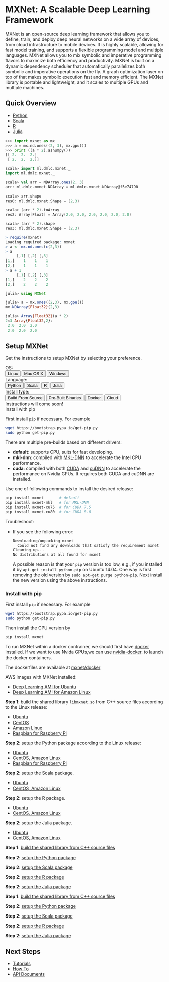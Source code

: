 # MXNet: A Scalable Deep Learning Framework

MXNet is an open-source deep learning framework that allows you to define,
train, and deploy deep neural networks on a wide array of devices, from cloud
infrastructure to mobile devices.  It is highly scalable, allowing for fast
model training, and supports a flexible programming model and multiple
languages. MXNet allows you to mix symbolic and imperative programming flavors
to maximize both efficiency and productivity.  MXNet is built on a dynamic
dependency scheduler that automatically parallelizes both symbolic and
imperative operations on the fly.  A graph optimization layer on top of that
makes symbolic execution fast and memory efficient. The MXNet library is
portable and lightweight, and it scales to multiple GPUs and multiple machines.

## Quick Overview

<div id="lang-demo">
<ul class="nav nav-tabs" role="tablist">
<li role="presentation" class="active">
<a href="#python-demo" role="tab" data-toggle="tab">Python</a>
</li>
<li role="presentation">
<a href="#scala-demo" role="tab" data-toggle="tab">Scala</a>
</li>
<li role="presentation">
<a href="#r-demo" role="tab" data-toggle="tab">R</a>
</li>
<li role="presentation">
<a href="#julia-demo" role="tab" data-toggle="tab">Julia</a>
</li>
</ul>
<div class="tab-content">
<div role="tabpanel" class="tab-pane active" id="python-demo">

```python
>>> import mxnet as mx
>>> a = mx.nd.ones((2, 3), mx.gpu())
>>> print ((a * 2).asnumpy())
[[ 2.  2.  2.]
 [ 2.  2.  2.]]
```

</div> <!-- python-demo -->
<div role="tabpanel" class="tab-pane" id="scala-demo">

```scala
scala> import ml.dmlc.mxnet._
import ml.dmlc.mxnet._

scala> val arr = NDArray.ones(2, 3)
arr: ml.dmlc.mxnet.NDArray = ml.dmlc.mxnet.NDArray@f5e74790

scala> arr.shape
res0: ml.dmlc.mxnet.Shape = (2,3)

scala> (arr * 2).toArray
res2: Array[Float] = Array(2.0, 2.0, 2.0, 2.0, 2.0, 2.0)

scala> (arr * 2).shape
res3: ml.dmlc.mxnet.Shape = (2,3)
```

</div> <!-- scala-demo -->
<div role="tabpanel" class="tab-pane" id="r-demo">

```r
> require(mxnet)
Loading required package: mxnet
> a <- mx.nd.ones(c(2,3))
> a
     [,1] [,2] [,3]
[1,]    1    1    1
[2,]    1    1    1
> a + 1
     [,1] [,2] [,3]
[1,]    2    2    2
[2,]    2    2    2
```

</div> <!-- r-demo -->
<div role="tabpanel" class="tab-pane" id="julia-demo">

```julia
julia> using MXNet

julia> a = mx.ones((2,3), mx.gpu())
mx.NDArray{Float32}(2,3)

julia> Array{Float32}(a * 2)
2×3 Array{Float32,2}:
 2.0  2.0  2.0
 2.0  2.0  2.0
```

</div> <!-- julia-demo -->
</div>
</div>

## Setup MXNet

Get the instructions to setup MXNet by selecting your preference.

<div id="setup-options">
<div class="option-row", data-key="os">
  <div class="option-title">OS:</div>
  <div class="option-select">
    <div class="btn-group"  role="group">
      <button type="button" class="btn btn-default active">Linux</button>
      <button type="button" class="btn btn-default">Mac OS X</button>
      <button type="button" class="btn btn-default">Windows</button>
    </div>
  </div>
</div>

<div class="option-row", data-key="lang">
  <div class="option-title">Language:</div>
  <div class="option-select">
    <div class="btn-group"  role="group">
      <button type="button" class="btn btn-default active">Python</button>
      <button type="button" class="btn btn-default">Scala</button>
      <button type="button" class="btn btn-default">R</button>
      <button type="button" class="btn btn-default">Julia</button>
    </div>
  </div>
</div>

<!-- <div class="option-row", data-key="driver"> -->
<!--   <div class="option-title">Driver:</div> -->
<!--   <div class="option-select"> -->
<!--     <div class="btn-group"  role="group"> -->
<!--       <button type="button" class="btn btn-default active">CPU</button> -->
<!--       <button type="button" class="btn btn-default">MKL-DNN</button> -->
<!--       <button type="button" class="btn btn-default">CUDA</button> -->
<!--     </div> -->
<!--   </div> -->
<!-- </div> -->

<div class="option-row", data-key="type">
  <div class="option-title">Install type:</div>
  <div class="option-select">
    <div class="btn-group"  role="group">
      <button type="button" class="btn btn-default">Build From Source</button>
      <button type="button" class="btn btn-default active">Pre-Built Binaries</button>
      <button type="button" class="btn btn-default">Docker</button>
      <button type="button" class="btn btn-default">Cloud</button>
    </div>
  </div>
</div>
</div> <!-- setup-options -->

<div class="alert alert-info" role="alert" id="not_found">
Instructions will come soon!
</div>

<!-- <h2 id="install-inst-title"></h2> -->

<div class="install-inst linux_python_pre-built-binaries"

<h3>Install with pip</h3>

First install `pip` if necessary. For example

```bash
wget https://bootstrap.pypa.io/get-pip.py
sudo python get-pip.py
```

There are multiple pre-builds based on different drivers:

- **default**: supports CPU, suits for fast developing.
- **mkl-dnn**: compiled with [MKL-DNN](https://github.com/01org/mkl-dnn) to accelerate
  the Intel CPU performance.
- **cuda**: compiled with both [CUDA](https://developer.nvidia.com/cuda-toolkit)
  and [cuDNN](https://developer.nvidia.com/cudnn) to accelerate the performance on
  Nvidia GPUs. It requires both CUDA and cuDNN are installed.

Use one of following commands to install the desired release:

```bash
pip install mxnet       # default
pip install mxnet-mkl   # for MKL-DNN
pip install mxnet-cu75  # for CUDA 7.5
pip install mxnet-cu80  # for CUDA 8.0
```

Troubleshoot:

- If you see the following error:

  ```bash
  Downloading/unpacking mxnet
    Could not find any downloads that satisfy the requirement mxnet
  Cleaning up...
  No distributions at all found for mxnet
  ```

  A possible reason is that your `pip` version is too low, e.g., if you
  installed it by `apt-get install python-pip` on Ubuntu 14.04. One way is
  first removing the old version by `sudo apt-get purge python-pip`. Next
  install the new version using the above instructions.

</div>

<div class="install-inst mac-os-x_python_pre-built-binaries">

<h3>Install with pip</h3>

First install `pip` if necessary. For example

```bash
wget https://bootstrap.pypa.io/get-pip.py
sudo python get-pip.py
```

Then install the CPU version by

```bash
pip install mxnet
```
</div>

<div class="install-inst mac-os-x_python_docker
mac-os-x_scala_docker mac-os-x_r_docker
mac-os-x_julia_docker linux_python_docker
linux_scala_docker linux_r_docker
linux_julia_docker windows_python_docker
windows_julia_docker windows_scala_docker
windows_r_docker">

To run MXNet within a docker contrainer, we should first have
[docker](https://www.docker.com/) installed. If we want to use Nvida GPUs,we can
use [nvidia-docker](https://github.com/NVIDIA/nvidia-docker/wiki).  to launch
the docker containers.

The dockerfiles are available at [mxnet/docker](https://github.com/dmlc/mxnet/tree/master/docker)

</div>

<div class="install-inst linux_python_cloud
linux_scala_cloud linux_r_cloud
linux_julia_cloud">

AWS images with MXNet installed:

- [Deep Learning AMI for Ubuntu](https://aws.amazon.com/marketplace/pp/B06VSPXKDX)
- [Deep Learning AMI for Amazon Linux](https://aws.amazon.com/marketplace/pp/B01M0AXXQB)

</div>

<div class="install-inst linux_python_build-from-source
linux_scala_build-from-source linux_r_build-from-source
linux_julia_build-from-source">

**Step 1**: build the shared library `libmxnet.so` from C++ source files
  according to the Linux release:

- [Ubuntu](http://mxnet.io/get_started/ubuntu_setup.html#build-the-shared-library)
- [CentOS](http://mxnet.io/get_started/centos_setup.html#build-mxnet-shared-library)
- [Amazon Linux]()
- [Raspbian for Raspberry Pi]()

</div>


<div class="install-inst linux_python_build-from-source">

**Step 2**: setup the Python package according to the Linux release:

- [Ubuntu](http://mxnet.io/get_started/ubuntu_setup.html#install-the-mxnet-package-for-python)
- [CentOS, Amazon Linux](http://mxnet.io/get_started/amazonlinux_setup.html#install-the-mxnet-package-for-python)
- [Raspbian for Raspberry Pi](http://mxnet.io/get_started/raspbian_setup.html#install-mxnet-python-bindings)

</div>

<div class="install-inst linux_scala_build-from-source">

**Step 2**: setup the Scala package.

- [Ubuntu](http://mxnet.io/get_started/ubuntu_setup.html#install-the-mxnet-package-for-scala)
- [CentOS, Amazon Linux](http://mxnet.io/get_started/amazonlinux_setup.html#install-the-mxnet-package-for-scala)

</div>

<div class="install-inst linux_r_build-from-source">

**Step 2**: setup the R package.

- [Ubuntu](http://mxnet.io/get_started/ubuntu_setup.html#install-the-mxnet-package-for-r)
- [CentOS, Amazon Linux](http://mxnet.io/get_started/amazonlinux_setup.html#install-the-mxnet-package-for-r)

</div>

<div class="install-inst linux_julia_build-from-source">

**Step 2**: setup the Julia package.

- [Ubuntu](http://mxnet.io/get_started/ubuntu_setup.html#install-the-mxnet-package-for-julia)
- [CentOS, Amazon Linux](http://mxnet.io/get_started/amazonlinux_setup.html#install-the-mxnet-package-for-julia)

</div>

<div class="install-inst mac-os-x_python_build-from-source
mac-os-x_scala_build-from-source mac-os-x_r_build-from-source
mac-os-x_julia_build-from-source">

**Step 1**: [build the shared library from C++ source files](http://mxnet.io/get_started/osx_setup.html#build-the-shared-library)

</div>

<div class="install-inst mac-os-x_python_build-from-source">

**Step 2**: [setup the Python package](http://mxnet.io/get_started/osx_setup.html#install-the-mxnet-package-for-python)

</div>

<div class="install-inst mac-os-x_scala_build-from-source">

**Step 2**: [setup the Scala package](http://mxnet.io/get_started/osx_setup.html#install-the-mxnet-package-for-scala)

</div>

<div class="install-inst mac-os-x_r_build-from-source">

**Step 2**: [setup the R package](http://mxnet.io/get_started/osx_setup.html#install-the-mxnet-package-for-r)

</div>

<div class="install-inst mac-os-x_julia_build-from-source">

**Step 2**: [setup the Julia package](http://mxnet.io/get_started/osx_setup.html#install-the-mxnet-package-for-julia)

</div>

<div class="install-inst windows_python_build-from-source
windows_scala_build-from-source windows_r_build-from-source
windows_julia_build-from-source">

**Step 1**: [build the shared library from C++ source files](http://mxnet.io/get_started/windows_setup.html#build-the-shared-library)

</div>

<div class="install-inst windows_python_build-from-source">

**Step 2**: [setup the Python package](http://mxnet.io/get_started/windows_setup.html#install-mxnet-for-python)

</div>

<div class="install-inst windows_scala_build-from-source">

**Step 2**: [setup the Scala package](http://mxnet.io/get_started/windows_setup.html#install-mxnet-for-scala)

</div>

<div class="install-inst windows_r_build-from-source">

**Step 2**: [setup the R package](http://mxnet.io/get_started/windows_setup.html#install-mxnet-for-r)

</div>

<div class="install-inst windows_julia_build-from-source">

**Step 2**: [setup the Julia package](http://mxnet.io/get_started/windows_setup.html#install-mxnet-for-julia)

</div>

<script>
  var opts = {
  os: 'Linux', lang: 'Python', type: 'Pre-built Binaries'
  };
  function getLabelArray() {
  return [opts.os, opts.lang, opts.type];
  }
  function updateInstruction() {
  var label = '.' + getLabelArray().join('_').replace(/[ .]/g, '-').toLowerCase();
  $('#install-inst-title').html(label);
  $('.install-inst').hide();
  $("#not_found").hide();
  if ($(label).length == 0) {
    $("#not_found").show();
  } else {
    $(label).show();
  }
  }
  updateInstruction();
  function selectOption(ev) {
  var el = $(this);
  el.siblings().removeClass('active');
  el.addClass('active');
  opts[el.parents('.option-row').data('key')] = el.text();
  updateInstruction();
  }
  $('.btn-group').on('click', '.btn', selectOption);
</script>

## Next Steps

* [Tutorials](http://mxnet.io/tutorials/index.html)
* [How To](http://mxnet.io/how_to/index.html)
* [API Documents](http://mxnet.io/api/index.html)
